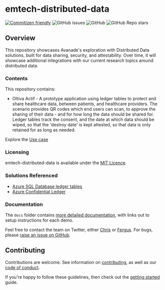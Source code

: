 # emtech-distributed-data

[![Commitizen friendly](https://img.shields.io/badge/commitizen-friendly-brightgreen.svg)](http://commitizen.github.io/cz-cli/) ![GitHub issues](https://img.shields.io/github/issues/Avanade/emtech-distributed-data) ![GitHub](https://img.shields.io/github/license/Avanade/emtech-distributed-data) ![GitHub Repo stars](https://img.shields.io/github/stars/Avanade/emtech-distributed-data?style=social)

## Overview

This repository showcases Avanade's exploration with Distributed Data solutions, built for data sharing, security, and attestability. Over time, it will showcase additional integrations with our current research topics around distributed data.

### Contents

This repository contains:

- Oltiva Actif - A prototype application using ledger tables to protect and share healthcare data, between patients, and healthcare providers. The scenario provides QR codes which end users can scan, to approve the sharing of their data - and for how long the data should be shared for. Ledger tables track the consent, and the date at which data should be wiped, so that the 'destroy date' is kept attested, so that data is only retained for as long as needed.

Explore the [Use case](docs/sql-ledger-usecase.md)

### Licensing

emtech-distributed-data is available under the [MIT Licence](./LICENCE).

### Solutions Referenced

- [Azure SQL Database ledger tables](https://docs.microsoft.com/en-us/azure/azure-sql/database/ledger-overview?WT.mc_id=AI-MVP-5004204)
- [Azure Confidential Ledger](https://docs.microsoft.com/en-gb/azure/confidential-ledger/?WT.mc_id=AI-MVP-5004204)

### Documentation

The `docs` folder contains [more detailed documentation](docs/start-here.md), with links out to setup instructions for each demo.

Feel free to contact the team on Twitter, either [Chris](https://twitter.com/sealjay_clj) or [Fergus](https://twitter.com/FergusKidd). For bugs, please [raise an issue on GitHub](https://github.com/Avanade/emtech-distributed-data/issues).

## Contributing

Contributions are welcome. See information on [contributing](CONTRIBUTING.md), as well as our [code of conduct](CODE_OF_CONDUCT.md).

If you're happy to follow these guidelines, then check out the [getting started](docs/start-here.md) guide.
